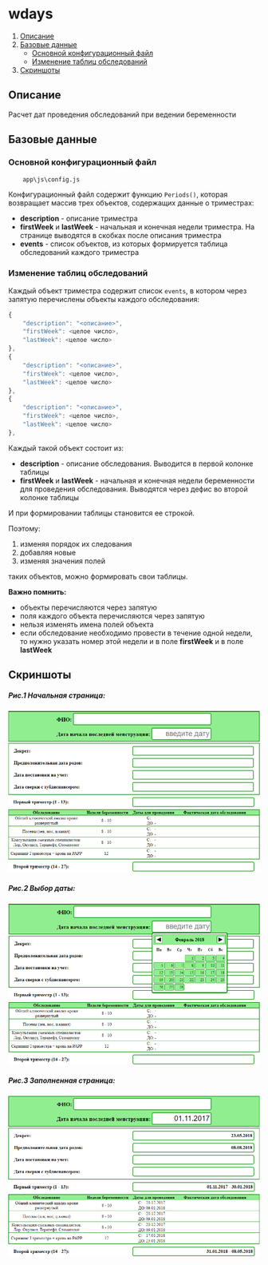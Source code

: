 # wdays

1. [Описание](#Описание)
2. [Базовые данные](#Базовые-данные)
    - [Основной конфигурационный файл](#Основной-конфигурационный-файл)
    - [Изменение таблиц обследований](#Изменение-таблиц-обследований)
3. [Скриншоты](#Скриншоты)

## <a name="Описание">Описание</a>
Расчет дат проведения обследований при ведении беременности

## <a name="Базовые-данные">Базовые данные</a>
### <a name="Основной-конфигурационный-файл">Основной конфигурационный файл</a>
```
    app\js\config.js
```

Конфигурационный файл содержит функцию `Periods()`, которая возвращает массив трех объектов, содержащих данные о триместрах:

- **description** - описание триместра
- **firstWeek** и **lastWeek** - начальная и конечная недели триместра. На странице выводятся в скобках после описания триместра
- **events** - список объектов, из которых формируется таблица обследований каждого триместра

### <a name="Изменение-таблиц-обследований">Изменение таблиц обследований</a>
Каждый объект триместра содержит список `events`, в котором через запятую перечислены объекты каждого обследования:

```javascript
{
    "description": "<описание>",
    "firstWeek": <целое число>,
    "lastWeek": <целое число>
},
{
    "description": "<описание>",
    "firstWeek": <целое число>,
    "lastWeek": <целое число>
},
{
    "description": "<описание>",
    "firstWeek": <целое число>,
    "lastWeek": <целое число>
},
```

Каждый такой объект состоит из:

- **description** - описание обследования. Выводится в первой колонке таблицы
- **firstWeek** и **lastWeek** - начальная и конечная недели беременности для проведения обследования. Выводятся через дефис во второй колонке таблицы

И при формировании таблицы становится ее строкой.

Поэтому:

1. изменяя порядок их следования
2. добавляя новые
3. изменяя значения полей

таких объектов, можно формировать свои таблицы.

**Важно помнить:**
- объекты перечисляются через запятую
- поля каждого объекта перечисляются через запятую
- нельзя изменять имена полей объекта
- если обследование необходимо провести в течение одной недели, то нужно указать номер этой недели и в поле **firstWeek** и в поле **lastWeek**

## <a name="Скриншоты">Скриншоты</a>
##### Рис.1 Начальная страница:
![Начальная страница](./screenshoots/interface.png "Начальная страница")
##### Рис.2 Выбор даты:
![Выбор даты](./screenshoots/datepicker.png "Выбор даты")
##### Рис.3 Заполненная страница:
![Заполненная страница](./screenshoots/dates.png "Заполненная страница")
